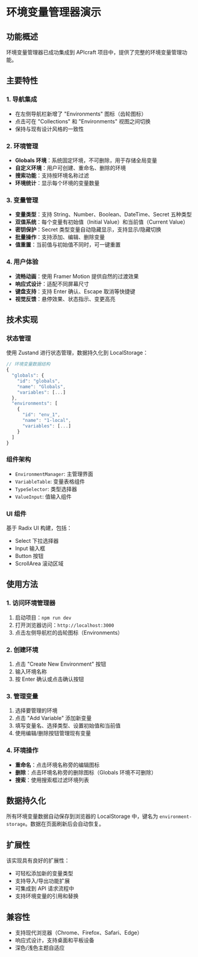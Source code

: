 # 环境变量管理器演示

## 功能概述

环境变量管理器已成功集成到 APIcraft 项目中，提供了完整的环境变量管理功能。

## 主要特性

### 1. 导航集成
- 在左侧导航栏新增了 "Environments" 图标（齿轮图标）
- 点击可在 "Collections" 和 "Environments" 视图之间切换
- 保持与现有设计风格的一致性

### 2. 环境管理
- **Globals 环境**：系统固定环境，不可删除，用于存储全局变量
- **自定义环境**：用户可创建、重命名、删除的环境
- **搜索功能**：支持按环境名称过滤
- **环境统计**：显示每个环境的变量数量

### 3. 变量管理
- **变量类型**：支持 String、Number、Boolean、DateTime、Secret 五种类型
- **双值系统**：每个变量有初始值（Initial Value）和当前值（Current Value）
- **密钥保护**：Secret 类型变量自动隐藏显示，支持显示/隐藏切换
- **批量操作**：支持添加、编辑、删除变量
- **值重置**：当前值与初始值不同时，可一键重置

### 4. 用户体验
- **流畅动画**：使用 Framer Motion 提供自然的过渡效果
- **响应式设计**：适配不同屏幕尺寸
- **键盘支持**：支持 Enter 确认、Escape 取消等快捷键
- **视觉反馈**：悬停效果、状态指示、变更高亮

## 技术实现

### 状态管理
使用 Zustand 进行状态管理，数据持久化到 LocalStorage：

```javascript
// 环境变量数据结构
{
  "globals": {
    "id": "globals",
    "name": "Globals", 
    "variables": [...]
  },
  "environments": [
    {
      "id": "env_1",
      "name": "1-local",
      "variables": [...]
    }
  ]
}
```

### 组件架构
- `EnvironmentManager`: 主管理界面
- `VariableTable`: 变量表格组件
- `TypeSelector`: 类型选择器
- `ValueInput`: 值输入组件

### UI 组件
基于 Radix UI 构建，包括：
- Select 下拉选择器
- Input 输入框
- Button 按钮
- ScrollArea 滚动区域

## 使用方法

### 1. 访问环境管理器
1. 启动项目：`npm run dev`
2. 打开浏览器访问：`http://localhost:3000`
3. 点击左侧导航栏的齿轮图标（Environments）

### 2. 创建环境
1. 点击 "Create New Environment" 按钮
2. 输入环境名称
3. 按 Enter 确认或点击确认按钮

### 3. 管理变量
1. 选择要管理的环境
2. 点击 "Add Variable" 添加新变量
3. 填写变量名、选择类型、设置初始值和当前值
4. 使用编辑/删除按钮管理现有变量

### 4. 环境操作
- **重命名**：点击环境名称旁的编辑图标
- **删除**：点击环境名称旁的删除图标（Globals 环境不可删除）
- **搜索**：使用搜索框过滤环境列表

## 数据持久化

所有环境变量数据自动保存到浏览器的 LocalStorage 中，键名为 `environment-storage`。数据在页面刷新后会自动恢复。

## 扩展性

该实现具有良好的扩展性：
- 可轻松添加新的变量类型
- 支持导入/导出功能扩展
- 可集成到 API 请求流程中
- 支持环境变量的引用和替换

## 兼容性

- 支持现代浏览器（Chrome、Firefox、Safari、Edge）
- 响应式设计，支持桌面和平板设备
- 深色/浅色主题自适应
